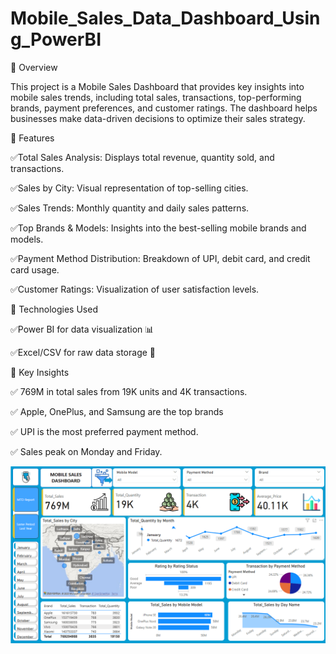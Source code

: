 # Mobile_Sales_Data_Dashboard_Using_PowerBI

🚀 Overview

This project is a Mobile Sales Dashboard that provides key insights into mobile sales trends, including total sales, transactions, top-performing brands, payment preferences, and customer ratings. The dashboard helps businesses make data-driven decisions to optimize their sales strategy.

🚀 Features

✅Total Sales Analysis: Displays total revenue, quantity sold, and transactions.

✅Sales by City: Visual representation of top-selling cities.

✅Sales Trends: Monthly quantity and daily sales patterns.

✅Top Brands & Models: Insights into the best-selling mobile brands and models.

✅Payment Method Distribution: Breakdown of UPI, debit card, and credit card usage.

✅Customer Ratings: Visualization of user satisfaction levels.

📌 Technologies Used

✅Power BI for data visualization 📊

✅Excel/CSV for raw data storage 📂

🎯 Key Insights

✅ 769M in total sales from 19K units and 4K transactions.

✅ Apple, OnePlus, and Samsung are the top brands

✅ UPI is the most preferred payment method.

✅ Sales peak on Monday and Friday.

![Dashboard Preview](https://raw.githubusercontent.com/SURAJ-MAURYA7/Mobile_Sales_Data_Dashboard_Using_PowerBI/main/Dashboard.png)
